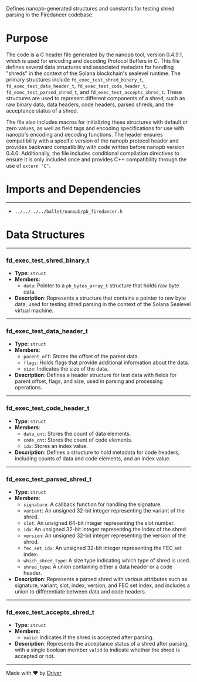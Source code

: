 <!--------------------------------------------------------------------------------->
<!-- IMPORTANT: This file is auto-generated by Driver (https://driver.ai). -------->
<!-- Manual edits may be overwritten on future commits. --------------------------->
<!--------------------------------------------------------------------------------->

Defines nanopb-generated structures and constants for testing shred parsing in the Firedancer codebase.

# Purpose
The code is a C header file generated by the nanopb tool, version 0.4.9.1, which is used for encoding and decoding Protocol Buffers in C. This file defines several data structures and associated metadata for handling "shreds" in the context of the Solana blockchain's sealevel runtime. The primary structures include `fd_exec_test_shred_binary_t`, `fd_exec_test_data_header_t`, `fd_exec_test_code_header_t`, `fd_exec_test_parsed_shred_t`, and `fd_exec_test_accepts_shred_t`. These structures are used to represent different components of a shred, such as raw binary data, data headers, code headers, parsed shreds, and the acceptance status of a shred.

The file also includes macros for initializing these structures with default or zero values, as well as field tags and encoding specifications for use with nanopb's encoding and decoding functions. The header ensures compatibility with a specific version of the nanopb protocol header and provides backward compatibility with code written before nanopb version 0.4.0. Additionally, the file includes conditional compilation directives to ensure it is only included once and provides C++ compatibility through the use of `extern "C"`.
# Imports and Dependencies

---
- `../../../../ballet/nanopb/pb_firedancer.h`


# Data Structures

---
### fd\_exec\_test\_shred\_binary\_t
- **Type**: ``struct``
- **Members**:
    - `data`: Pointer to a `pb_bytes_array_t` structure that holds raw byte data.
- **Description**: Represents a structure that contains a pointer to raw byte data, used for testing shred parsing in the context of the Solana Sealevel virtual machine.


---
### fd\_exec\_test\_data\_header\_t
- **Type**: ``struct``
- **Members**:
    - `parent_off`: Stores the offset of the parent data.
    - `flags`: Holds flags that provide additional information about the data.
    - `size`: Indicates the size of the data.
- **Description**: Defines a header structure for test data with fields for parent offset, flags, and size, used in parsing and processing operations.


---
### fd\_exec\_test\_code\_header\_t
- **Type**: ``struct``
- **Members**:
    - `data_cnt`: Stores the count of data elements.
    - `code_cnt`: Stores the count of code elements.
    - `idx`: Stores an index value.
- **Description**: Defines a structure to hold metadata for code headers, including counts of data and code elements, and an index value.


---
### fd\_exec\_test\_parsed\_shred\_t
- **Type**: ``struct``
- **Members**:
    - `signature`: A callback function for handling the signature.
    - `variant`: An unsigned 32-bit integer representing the variant of the shred.
    - `slot`: An unsigned 64-bit integer representing the slot number.
    - `idx`: An unsigned 32-bit integer representing the index of the shred.
    - `version`: An unsigned 32-bit integer representing the version of the shred.
    - `fec_set_idx`: An unsigned 32-bit integer representing the FEC set index.
    - `which_shred_type`: A size type indicating which type of shred is used.
    - `shred_type`: A union containing either a data header or a code header.
- **Description**: Represents a parsed shred with various attributes such as signature, variant, slot, index, version, and FEC set index, and includes a union to differentiate between data and code headers.


---
### fd\_exec\_test\_accepts\_shred\_t
- **Type**: ``struct``
- **Members**:
    - `valid`: Indicates if the shred is accepted after parsing.
- **Description**: Represents the acceptance status of a shred after parsing, with a single boolean member `valid` to indicate whether the shred is accepted or not.



---
Made with ❤️ by [Driver](https://www.driver.ai/)